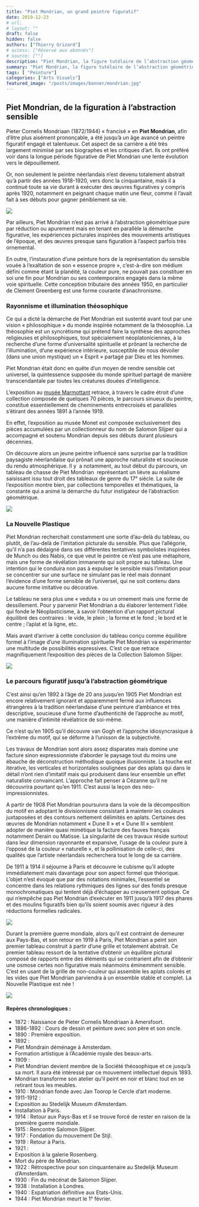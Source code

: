 ```yaml
---
title: "Piet Mondrian, un grand peintre figuratif"
date: 2019-12-23
# url: 
# layout: ""
draft: false
hidden: false
authors: ["Thierry Grizard"]
# access: ["Réservé aux abonnés"]
# source: [""]
description: "Piet Mondrian, la figure tutélaire de l’abstraction géométrique, a été jusqu'à la cinquantaine un peintre figuratif d'un talent exceptionnel"
summary: "Piet Mondrian, la figure tutélaire de l’abstraction géométrique, a été jusqu'à la cinquantaine un peintre figuratif d'un talent exceptionnel"
tags: [ "Peinture"]
categories: ["Arts Visuels"]
featured_image: "/posts/images/banner/mondrian.jpg"
---
```

## Piet Mondrian, de la figuration à l’abstraction sensible

Pieter Cornelis Mondriaan (1872/1944) « francisé » en **Piet Mondrian**, afin d’être plus aisément prononçable, a été jusqu’à un âge avancé un peintre figuratif engagé et talentueux. Cet aspect de sa carrière a été très largement minimisé par ses biographes et les critiques d’art. Ils ont préféré voir dans la longue période figurative de Piet Mondrian une lente évolution vers le dépouillement.

Or, non seulement le peintre néerlandais n’est devenu totalement abstrait qu’à partir des années 1918-1920, vers donc la cinquantaine, mais il a continué toute sa vie durant à exécuter des œuvres figuratives y compris après 1920, notamment en peignant chaque matin une fleur, comme il l’avait fait à ses débuts pour gagner péniblement sa vie.

![](/posts/images/mondrian/piet-mondrian_modern-art_art-exhibition-marmottant-museum_2019.002-1.jpg)

Par ailleurs, Piet Mondrian n’est pas arrivé à l’abstraction géométrique pure par réduction ou apurement mais en tenant en parallèle la démarche figurative, les expériences picturales inspirées des mouvements artistiques de l’époque, et des œuvres presque sans figuration à l’aspect parfois très ornemental.

En outre, l’instauration d’une peinture hors de la représentation du sensible vouée à l’exaltation de son « essence propre », c’est-à-dire son médium défini comme étant la planéité, la couleur pure, ne pouvait pas constituer en soi une fin pour Mondrian ou ses contemporains engagés dans la même voie spirituelle. Cette conception tributaire des années 1950, en particulier de Clement Greenberg est une forme courante d’anachronisme.

### Rayonnisme et illumination théosophique

Ce qui a dicté la démarche de Piet Mondrian est sustenté avant tout par une vision « philosophique » du monde inspirée notamment de la théosophie. La théosophie est un syncrétisme qui prétend faire la synthèse des approches religieuses et philosophiques, tout spécialement néoplatoniciennes, à la recherche d’une forme d’universalité spirituelle et prônant la recherche de l’illumination, d’une expérience intérieure, susceptible de nous dévoiler (dans une union mystique) un « Esprit » partagé par Dieu et les hommes.

Piet Mondrian était donc en quête d’un moyen de rendre sensible cet universel, la quintessence supposée du monde spirituel partagé de manière transcendantale par toutes les créatures douées d’intelligence.

L’exposition au [musée Marmottant](https://www.marmottan.fr/?ref=artefields.net) retrace, à travers le cadre étroit d’une collection composée de quelques 70 pièces, le parcours sinueux du peintre, constitué essentiellement de cheminements entrecroisés et parallèles s’étirant des années 1891 à l’année 1919.

En effet, l’exposition au musée Monet est composée exclusivement des pièces accumulées par un collectionneur du nom de Salomon Slijper qui a accompagné et soutenu Mondrian depuis ses débuts durant plusieurs décennies.

On découvre alors un jeune peintre influencé sans surprise par la tradition paysagiste néerlandaise qui prônait une approche naturaliste et soucieuse du rendu atmosphérique. Il y  a notamment, au tout début du parcours, un tableau de chasse de Piet Mondrian  représentant un lièvre au réalisme saisissant issu tout droit des tableaux de genre du 17° siècle. La suite de l’exposition montre bien, par collections temporelles et thématiques, la constante qui a animé la démarche du futur instigateur de l’abstraction géométrique.

![](/posts/images/mondrian/piet-mondrian_modern-art_art-exhibition-marmottant-museum_2019.002b.jpg)

### La Nouvelle Plastique

Piet Mondrian recherchait constamment une sorte d’au-delà du tableau, ou plutôt, de l’au-delà de l’imitation picturale du sensible. Plus que l’allégorie, qu’il n’a pas dédaigné dans ses différentes tentatives symbolistes inspirées de Munch ou des Nabis, ce que veut le peintre ce n’est pas une métaphore, mais une forme de révélation immanente qui soit propre au tableau. Une intention qui le conduira non pas à expulser le sensible mais l’imitation pour se concentrer sur une surface ne simulant pas le réel mais donnant l’évidence d’une forme sensible de l’universel, qui ne soit contenu dans aucune forme imitative ou décorative.

Le tableau ne sera plus une « veduta » ou un ornement mais une forme de dessillement. Pour y parvenir Piet Mondrian a du élaborer lentement l’idée qui fonde le Néoplasticisme, à savoir l’obtention d’un rapport pictural équilibré des contraires : le vide, le plein ; la forme et le fond ; le bord et le centre ; l’aplat et la ligne, etc.

Mais avant d’arriver à cette conclusion du tableau conçu comme équilibre formel à l’image d’une illumination spirituelle Piet Mondrian va expérimenter une multitude de possibilités expressives. C’est ce que retrace magnifiquement l’exposition des pièces de la Collection Salomon Slijper.

![](/posts/images/mondrian/piet-mondrian_modern-art_art-exhibition-marmottant-museum_2019.003-1.jpg)

### Le parcours figuratif jusqu’à l’abstraction géométrique

C’est ainsi qu’en 1892 à l’âge de 20 ans jusqu’en 1905 Piet Mondrian est encore relativement ignorant et apparemment fermé aux influences étrangères à la tradition néerlandaise d’une peinture d’ambiance et très descriptive, soucieuse d’une forme d’authenticité de l’approche au motif, une manière d’intimité révélatrice de soi-même.

Ce n’est qu’en 1905 qu’il découvre van Gogh et l’approche idiosyncrasique à l’extrême du motif, qui se déforme à l’unisson de la subjectivité.

Les travaux de Mondrian sont alors assez disparates mais domine une facture sinon expressionniste d’aborder le paysage tout du moins une ébauche de déconstruction méthodique quoique illusionniste. La touche est itérative, les verticales et horizontales soulignées par des aplats qui dans le détail n’ont rien d’imitatif mais qui produisent dans leur ensemble un effet naturaliste convaincant. L’approche fait penser à Cézanne qu’il ne découvrira pourtant qu’en 1911. C’est aussi la leçon des néo-impressionnistes.

A partir de 1908 Piet Mondrian poursuivra dans la voie de la décomposition du motif en adoptant le divisionnisme consistant à maintenir les couleurs juxtaposées et des contours nettement délimités en aplats. Certaines des œuvres de Mondrian notamment « Dune II » et « Dune III » semblent adopter de manière quasi mimétique la facture des fauves français notamment Derain ou Matisse. La singularité de ces travaux réside surtout dans leur dimension rayonnante et expansive, l’usage de la couleur pure à l’opposé de la couleur « naturelle », et la pollinisation de celle-ci, des qualités que l’artiste néerlandais recherchera tout le long de sa carrière.

De 1911 à 1914 il séjourne à Paris et découvre le cubisme qu’il adopte immédiatement mais davantage pour son aspect formel que théorique. L’objet n’est évoqué que par des notations minimales, l’essentiel se concentre dans les relations rythmiques des lignes sur des fonds presque monochromatiques qui tentent déjà d’échapper au creusement optique. Ce qui n’empêche pas Piet Mondrian d’exécuter en 1911 jusqu’à 1917 des phares et des moulins figuratifs bien qu’ils soient soumis avec rigueur à des réductions formelles radicales.

![](/posts/images/mondrian/piet-mondrian_modern-art_art-exhibition-marmottant-museum_2019.004b.jpg)

Durant la première guerre mondiale, alors qu’il est contraint de demeurer aux Pays-Bas, et son retour en 1919 à Paris, Piet Mondrian a peint son premier tableau construit à partir d’une grille et totalement abstrait. Ce premier tableau ressort de la tentative d’obtenir un équilibre pictural composé de rapports entre des éléments qui se contrarient afin de d’obtenir une osmose certes non figurative mais néanmoins éminemment sensible. C’est en usant de la grille de non-couleur qui assemble les aplats colorés et les vides que Piet Mondrian parviendra à un ensemble stable et complet. La Nouvelle Plastique est née !

![](/posts/images/mondrian/piet-mondrian_modern-art_art-exhibition-marmottant-museum_2019.004-1.jpg)

#### Repères chronologiques :

* 1872 : Naissance de Pieter Cornelis Mondriaan à Amersfoort.
* 1886-1892 : Cours de dessin et peinture avec son père et son oncle.
* 1890 : Première exposition.
* 1892 :
* Piet Mondrain déménage à Amsterdam.
* Formation artistique à l’Académie royale des beaux-arts.
* 1909 :
* Piet Mondrian devient membre de la Société théosophique et ce jusqu’à sa mort. Il aura été intéressé par ce mouvement intellectuel depuis 1893.
* Mondrian transforme son atelier qu’il peint en noir et blanc tout en se retirant tous les meubles.
* 1910 : Mondrian fonde avec Jan Toorop le Cercle d’art moderne.
* 1911-1912 :
* Exposition au Stedelijk Museum d’Amsterdam.
* Installation à Paris.
* 1914 : Retour aux Pays-Bas et il se trouve forcé de rester en raison de la première guerre mondiale.
* 1915 : Rencontre Salomon Slijper.
* 1917 : Fondation du mouvement De Stijl.
* 1919 : Retour à Paris.
* 1921 :
* Exposition à la galerie Rosenberg.
* Mort du père de Mondrian.
* 1922 : Rétrospective pour son cinquantenaire au Stedelijk Museum d’Amsterdam.
* 1930 : Fin du mécénat de Salomon Slijper.
* 1938 : Installation à Londres.
* 1940 : Expatriation définitive aux Etats-Unis.
* 1944 : Piet Mondrian meurt le 1° février.